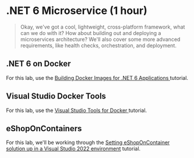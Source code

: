 # .NET 6 Microservice (1 hour)

> Okay, we've got a cool, lightweight, cross-platform framework, what can we do with it? How about building out and deploying a microservices architecture? We'll also cover some more advanced requirements, like health checks, orchestration, and deployment.

## .NET 6 on Docker
For this lab, use the [Building Docker Images for .NET 6 Applications
](https://docs.microsoft.com/en-us/dotnet/articles/core/docker/building-net-docker-images) tutorial.

## Visual Studio Docker Tools
For this lab, use the [Visual Studio Tools for Docker
](https://docs.microsoft.com/en-us/dotnet/articles/core/docker/visual-studio-tools-for-docker) tutorial.

## eShopOnContainers
For this lab, we'll be working through the [Setting eShopOnContainer solution up in a Visual Studio 2022 environment](https://github.com/dotnet-architecture/eShopOnContainers/wiki/Windows-setup) tutorial.